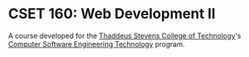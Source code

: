 CSET 160: Web Development II
============================

A course developed for the [Thaddeus Stevens College of Technology][ts]'s [Computer Software Engineering Technology][cset] program.


  [ts]: https://stevenscollege.edu/
  [cset]: https://stevenscollege.edu/academics/associate-degrees/computer-software-engineering-technology/
